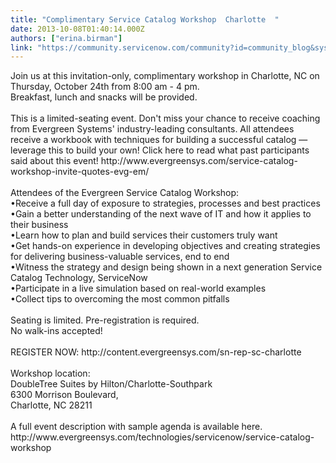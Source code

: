 ```yaml
---
title: "Complimentary Service Catalog Workshop  Charlotte  "
date: 2013-10-08T01:40:14.000Z
authors: ["erina.birman"]
link: "https://community.servicenow.com/community?id=community_blog&sys_id=bc9daa69dbd0dbc01dcaf3231f96195c"
---
```

<p>Join us at this invitation-only, complimentary workshop in Charlotte, NC on Thursday, October 24th from 8:00 am - 4 pm. <br />Breakfast, lunch and snacks will be provided.<br /><br />This is a limited-seating event. Don't miss your chance to receive coaching from Evergreen Systems' industry-leading consultants. All attendees receive a workbook with techniques for building a successful catalog — leverage this to build your own! Click here to read what past participants said about this event! http://www.evergreensys.com/service-catalog-workshop-invite-quotes-evg-em/ <br /><br />Attendees of the Evergreen Service Catalog Workshop:<br />•Receive a full day of exposure to strategies, processes and best practices<br />•Gain a better understanding of the next wave of IT and how it applies to their business<br />•Learn how to plan and build services their customers truly want<br />•Get hands-on experience in developing objectives and creating strategies for delivering business-valuable services, end to end<br />•Witness the strategy and design being shown in a next generation Service Catalog Technology, ServiceNow<br />•Participate in a live simulation based on real-world examples<br />•Collect tips to overcoming the most common pitfalls<br /><br />Seating is limited. Pre-registration is required. <br />No walk-ins accepted!<br /><br />REGISTER NOW: http://content.evergreensys.com/sn-rep-sc-charlotte <br /><br />Workshop location:<br />DoubleTree Suites by Hilton/Charlotte-Southpark<br />6300 Morrison Boulevard, <br />Charlotte, NC 28211<br /><br />A full event description with sample agenda is available here. <br />http://www.evergreensys.com/technologies/servicenow/service-catalog-workshop</p>